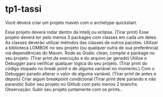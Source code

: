 # tp1-tassi

Você deverá criar um projeto maven com o archetype quickstart.

Esse projeto deverá rodar dentro da Intelij ou eclipse. (Tirar print)
Esse projeto deverá ter pelo menos 3 packages com classes em cada um deles.
As classes deverão utilizar métodos das classes de outros pacotes.
Utilizar a biblioteca LOMBOK no seu projeto (ou qualquer outra de sua preferência) via dependências do Maven.
Rode as Goals: clean, compile e package no seu projeto. (Tirar print da execução e do arquivo jar gerado)
Utilize o Debugger para verificar qualquer lógica do seu projeto. (Tirar print do código stopado no break point e de alguma variável no momento.)
Com o Debugger parado alterar o valor de alguma variável. (Tirar print de antes e depois)
Criar algum breakpoint condicional (Tirar print dele parando e não parando)
Subir seu projeto no Github com pelo menos 2 branchs.
Observação: Subir seu projeto juntamente com os prints..
